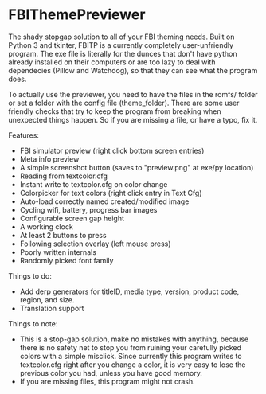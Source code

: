 # FBIThemePreviewer
The shady stopgap solution to all of your FBI theming needs.
Built on Python 3 and tkinter, FBITP is a currently completely user-unfriendly program. 
The exe file is literally for the dunces that don't have python already installed on 
their computers or are too lazy to deal with dependecies (Pillow and Watchdog), so that
they can see what the program does.

To actually use the previewer, you need to have the files in the romfs/ folder or set a 
folder with the config file (theme_folder). There are some user friendly checks that try
to keep the program from breaking when unexpected things happen. So if you are missing a 
file, or have a typo, fix it.

Features:
- FBI simulator preview (right click bottom screen entries)
- Meta info preview
- A simple screenshot button (saves to "preview.png" at exe/py location)
- Reading from textcolor.cfg
- Instant write to textcolor.cfg on color change
- Colorpicker for text colors (right click entry in Text Cfg)
- Auto-load correctly named created/modified image
- Cycling wifi, battery, progress bar images
- Configurable screen gap height
- A working clock
- At least 2 buttons to press
- Following selection overlay (left mouse press)
- Poorly written internals
- Randomly picked font family

Things to do:
- Add derp generators for titleID, media type, version, product code, region, and size.
- Translation support

Things to note:
- This is a stop-gap solution, make no mistakes with anything, because there is no safety
net to stop you from ruining your carefully picked colors with a simple misclick. Since
currently this program writes to textcolor.cfg right after you change a color, it is very
easy to lose the previous color you had, unless you have good memory.
- If you are missing files, this program might not crash.